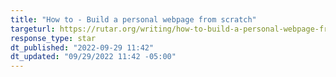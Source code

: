 ```yaml
---
title: "How to - Build a personal webpage from scratch"
targeturl: https://rutar.org/writing/how-to-build-a-personal-webpage-from-scratch/ 
response_type: star
dt_published: "2022-09-29 11:42"
dt_updated: "09/29/2022 11:42 -05:00"
---
```

